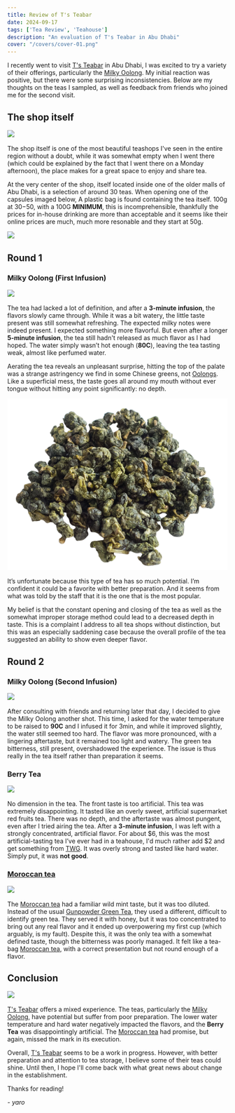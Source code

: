 ```yaml
---
title: Review of T's Teabar  
date: 2024-09-17  
tags: ['Tea Review', 'Teahouse']  
description: "An evaluation of T's Teabar in Abu Dhabi"
cover: "/covers/cover-01.png"
---
```


I recently went to visit [T's Teabar](https://tsteas.com/en-ae) in Abu Dhabi, I was excited to try a variety of their offerings, particularly the [Milky Oolong](https://en.wikipedia.org/wiki/Jin_Xuan_tea). My initial reaction was positive, but there were some surprising inconsistencies. Below are my thoughts on the teas I sampled, as well as feedback from friends who joined me for the second visit. 

## The shop itself

![](image-74.png)

The shop itself is one of the most beautiful teashops I've seen in the entire region without a doubt, while it was somewhat empty when I went there (which could be explained by the fact that I went there on a Monday afternoon), the place makes for a great space to enjoy and share tea.

At the very center of the shop, itself located inside one of the older malls of Abu Dhabi, is a selection of around 30 teas. When opening one of the capsules imaged below, A plastic bag is found containing the tea itself. 100g at $30-$50, with a 100G **MINIMUM**, this is incomprehensible, thankfully the prices for in-house drinking are more than acceptable and it seems like their online prices are much, much more resonable and they start at 50g.

![](image-75.png)

## Round 1
### Milky Oolong (First Infusion)

![](image-73.png)

The tea had lacked a lot of definition, and after a **3-minute infusion**, the flavors slowly came through. While it was a bit watery, the little taste present was still somewhat refreshing. The expected milky notes were indeed present. I expected something more flavorful. But even after a longer **5-minute infusion**, the tea still hadn't released as much flavor as I had hoped. The water simply wasn’t hot enough (**80C**), leaving the tea tasting weak, almost like perfumed water.

Aerating the tea reveals an unpleasant surprise, hitting the top of the palate was a strange astringency we find in some Chinese greens, not [Oolongs](https://en.wikipedia.org/wiki/Oolong). Like a superficial mess, the taste goes all around my mouth without ever tongue without hitting any point significantly: no depth.

![](image-79.png)

It’s unfortunate because this type of tea has so much potential. I’m confident it could be a favorite with better preparation. And it seems from what was told by the staff that it is the one that is the most popular.

My belief is that the constant opening and closing of the tea as well as the somewhat improper storage method could lead to a decreased depth in taste. This is a complaint I address to all tea shops without distinction, but this was an especially saddening case because the overall profile of the tea suggested an ability to show even deeper flavor.

## Round 2

### Milky Oolong (Second Infusion)

![](image-78.png)

After consulting with friends and returning later that day, I decided to give the Milky Oolong another shot. This time, I asked for the water temperature to be raised to **90C** and I infused it for 3min, and while it improved slightly, the water still seemed too hard. The flavor was more pronounced, with a lingering aftertaste, but it remained too light and watery. The green tea bitterness, still present, overshadowed the experience. The issue is thus really in the tea itself rather than preparation it seems.

### **Berry Tea**

![](image-76.png)

No dimension in the tea. The front taste is too artificial.
This tea was extremely disappointing. It tasted like an overly sweet, artificial supermarket red fruits tea. There was no depth, and the aftertaste was almost pungent, even after I tried airing the tea. After a **3-minute infusion**, I was left with a strongly concentrated, artificial flavor. For about $6, this was the most artificial-tasting tea I’ve ever had in a teahouse, I'd much rather add $2 and get something from [TWG](https://skoomaden.me/posts/review-of-twg-breakfast-teas/). It was overly strong and tasted like hard water. Simply put, it was **not good**.


### [Moroccan tea](https://blog.theteakitchen.com/tea-history-culture/the-history-of-moroccan-tea/)

![](image-77.png)

The [Moroccan tea](https://blog.theteakitchen.com/tea-history-culture/the-history-of-moroccan-tea/) had a familiar wild mint taste, but it was too diluted. Instead of the usual [Gunpowder Green Tea](https://en.wikipedia.org/wiki/Gunpowder_tea), they used a different, difficult to identify green tea. They served it with honey, but it was too concentrated to bring out any real flavor and it ended up overpowering my first cup (which arguably, is my fault). Despite this, it was the only tea with a somewhat defined taste, though the bitterness was poorly managed. It felt like a tea-bag [Moroccan tea](https://blog.theteakitchen.com/tea-history-culture/the-history-of-moroccan-tea/), with a correct presentation but not round enough of a flavor.

## Conclusion

![](Presentationgif.gif)

[T's Teabar](https://tsteas.com/en-ae) offers a mixed experience. The teas, particularly the [Milky Oolong](https://en.wikipedia.org/wiki/Jin_Xuan_tea), have potential but suffer from poor preparation. The lower water temperature and hard water negatively impacted the flavors, and the **Berry Tea** was disappointingly artificial. The [Moroccan tea](https://blog.theteakitchen.com/tea-history-culture/the-history-of-moroccan-tea/) had promise, but again, missed the mark in its execution.

Overall, [T's Teabar](https://tsteas.com/en-ae) seems to be a work in progress. However, with better preparation and attention to tea storage, I believe some of their teas could shine. Until then, I hope I'll come back with what great news about change in the establishment.

Thanks for reading!

*- yaro*
